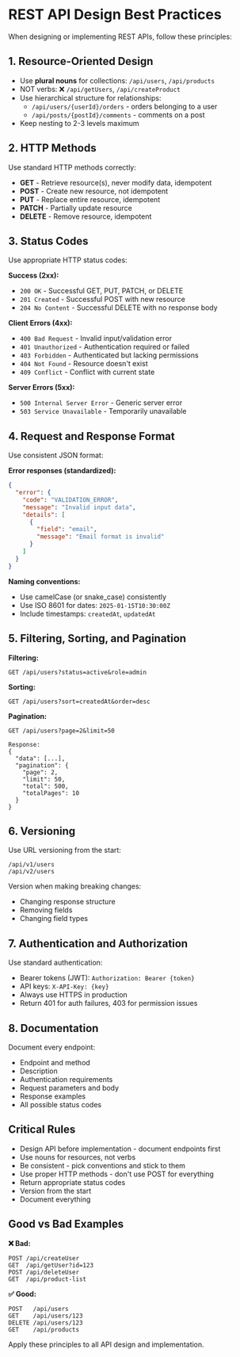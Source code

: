 # REST API Design Best Practices

When designing or implementing REST APIs, follow these principles:

## 1. Resource-Oriented Design

- Use **plural nouns** for collections: `/api/users`, `/api/products`
- NOT verbs: ❌ `/api/getUsers`, `/api/createProduct`
- Use hierarchical structure for relationships:
  - `/api/users/{userId}/orders` - orders belonging to a user
  - `/api/posts/{postId}/comments` - comments on a post
- Keep nesting to 2-3 levels maximum

## 2. HTTP Methods

Use standard HTTP methods correctly:

- **GET** - Retrieve resource(s), never modify data, idempotent
- **POST** - Create new resource, not idempotent
- **PUT** - Replace entire resource, idempotent
- **PATCH** - Partially update resource
- **DELETE** - Remove resource, idempotent

## 3. Status Codes

Use appropriate HTTP status codes:

**Success (2xx):**
- `200 OK` - Successful GET, PUT, PATCH, or DELETE
- `201 Created` - Successful POST with new resource
- `204 No Content` - Successful DELETE with no response body

**Client Errors (4xx):**
- `400 Bad Request` - Invalid input/validation error
- `401 Unauthorized` - Authentication required or failed
- `403 Forbidden` - Authenticated but lacking permissions
- `404 Not Found` - Resource doesn't exist
- `409 Conflict` - Conflict with current state

**Server Errors (5xx):**
- `500 Internal Server Error` - Generic server error
- `503 Service Unavailable` - Temporarily unavailable

## 4. Request and Response Format

Use consistent JSON format:

**Error responses (standardized):**
```json
{
  "error": {
    "code": "VALIDATION_ERROR",
    "message": "Invalid input data",
    "details": [
      {
        "field": "email",
        "message": "Email format is invalid"
      }
    ]
  }
}
```

**Naming conventions:**
- Use camelCase (or snake_case) consistently
- Use ISO 8601 for dates: `2025-01-15T10:30:00Z`
- Include timestamps: `createdAt`, `updatedAt`

## 5. Filtering, Sorting, and Pagination

**Filtering:**
```
GET /api/users?status=active&role=admin
```

**Sorting:**
```
GET /api/users?sort=createdAt&order=desc
```

**Pagination:**
```
GET /api/users?page=2&limit=50

Response:
{
  "data": [...],
  "pagination": {
    "page": 2,
    "limit": 50,
    "total": 500,
    "totalPages": 10
  }
}
```

## 6. Versioning

Use URL versioning from the start:
```
/api/v1/users
/api/v2/users
```

Version when making breaking changes:
- Changing response structure
- Removing fields
- Changing field types

## 7. Authentication and Authorization

Use standard authentication:
- Bearer tokens (JWT): `Authorization: Bearer {token}`
- API keys: `X-API-Key: {key}`
- Always use HTTPS in production
- Return 401 for auth failures, 403 for permission issues

## 8. Documentation

Document every endpoint:
- Endpoint and method
- Description
- Authentication requirements
- Request parameters and body
- Response examples
- All possible status codes

## Critical Rules

- Design API before implementation - document endpoints first
- Use nouns for resources, not verbs
- Be consistent - pick conventions and stick to them
- Use proper HTTP methods - don't use POST for everything
- Return appropriate status codes
- Version from the start
- Document everything

## Good vs Bad Examples

**❌ Bad:**
```
POST /api/createUser
GET  /api/getUser?id=123
POST /api/deleteUser
GET  /api/product-list
```

**✅ Good:**
```
POST   /api/users
GET    /api/users/123
DELETE /api/users/123
GET    /api/products
```

Apply these principles to all API design and implementation.
